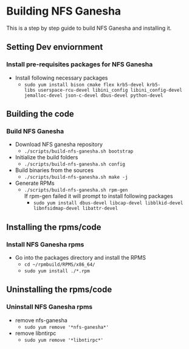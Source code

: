 # Building NFS Ganesha
This is a step by step guide to build NFS Ganesha and installing it.

## Setting Dev enviornment

  ### Install pre-requisites packages for NFS Ganesha
  
  * Install following necessary packages 
    * `sudo yum install bison cmake flex krb5-devel krb5-libs userspace-rcu-devel libini_config libini_config-devel jemalloc-devel json-c-devel dbus-devel python-devel`
    
## Building the code
  
  ### Build NFS Ganesha
  * Download NFS ganesha repository
    * `./scripts/build-nfs-ganesha.sh bootstrap`
  * Initialize the build folders
    * `./scripts/build-nfs-ganesha.sh config`
  * Build binaries from the sources
    * `./scripts/build-nfs-ganesha.sh make -j`
  * Generate RPMs
    * `./scripts/build-nfs-ganesha.sh rpm-gen`   
      If rpm-gen failed it will prompt to install following packages
        * `sudo yum install dbus-devel libcap-devel libblkid-devel libnfsidmap-devel libattr-devel`

## Installing the rpms/code
  
  ### Install NFS Ganesha rpms
  * Go into the packages directory and install the RPMS
    * `cd ~/rpmbuild/RPMS/x86_64/`
    * `sudo yum install ./*.rpm`

## Uninstalling the rpms/code
  
  ### Uninstall NFS Ganesha rpms
  * remove nfs-ganesha
    * `sudo yum remove '*nfs-ganesha*'`
  * remove libntirpc
    * `sudo yum remove '*libntirpc*'`